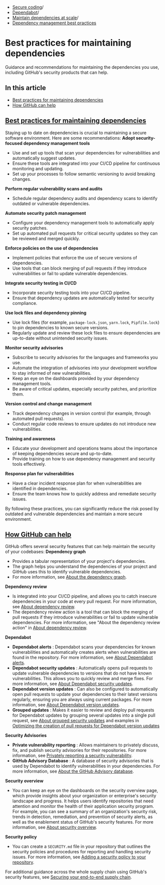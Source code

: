   * [Secure coding](https://docs.github.com/en/code-security "Secure coding")/
  * [Dependabot](https://docs.github.com/en/code-security/dependabot "Dependabot")/
  * [Maintain dependencies at scale](https://docs.github.com/en/code-security/dependabot/maintain-dependencies "Maintain dependencies at scale")/
  * [Dependency management best practices](https://docs.github.com/en/code-security/dependabot/maintain-dependencies/best-practices-for-maintaining-dependencies "Dependency management best practices")


# Best practices for maintaining dependencies
Guidance and recommendations for maintaining the dependencies you use, including GitHub's security products that can help.
## In this article
  * [Best practices for maintaining dependencies](https://docs.github.com/en/code-security/dependabot/maintain-dependencies/best-practices-for-maintaining-dependencies#best-practices-for-maintaining-dependencies)
  * [How GitHub can help](https://docs.github.com/en/code-security/dependabot/maintain-dependencies/best-practices-for-maintaining-dependencies#how-github-can-help)


## [Best practices for maintaining dependencies](https://docs.github.com/en/code-security/dependabot/maintain-dependencies/best-practices-for-maintaining-dependencies#best-practices-for-maintaining-dependencies)
Staying up to date on dependencies is crucial to maintaining a secure software environment. Here are some recommendations:
**Adopt security-focused dependency management tools**
  * Use and set up tools that scan your dependencies for vulnerabilities and automatically suggest updates.
  * Ensure these tools are integrated into your CI/CD pipeline for continuous monitoring and updating.
  * Set up your processes to follow semantic versioning to avoid breaking changes.


**Perform regular vulnerability scans and audits**
  * Schedule regular dependency audits and dependency scans to identify outdated or vulnerable dependencies.


**Automate security patch management**
  * Configure your dependency management tools to automatically apply security patches.
  * Set up automated pull requests for critical security updates so they can be reviewed and merged quickly.


**Enforce policies on the use of dependencies**
  * Implement policies that enforce the use of secure versions of dependencies.
  * Use tools that can block merging of pull requests if they introduce vulnerabilities or fail to update vulnerable dependencies.


**Integrate security testing in CI/CD**
  * Incorporate security testing tools into your CI/CD pipeline.
  * Ensure that dependency updates are automatically tested for security compliance.


**Use lock files and dependency pinning**
  * Use lock files (for example, `package-lock.json`, `yarn.lock`, `Pipfile.lock`) to pin dependencies to known secure versions.
  * Regularly update and review these lock files to ensure dependencies are up-to-date without unintended security issues.


**Monitor security advisories**
  * Subscribe to security advisories for the languages and frameworks you use.
  * Automate the integration of advisories into your development workflow to stay informed of new vulnerabilities.
  * Keep an eye on the dashboards provided by your dependency management tools.
  * Be aware of critical updates, especially security patches, and prioritize them.


**Version control and change management**
  * Track dependency changes in version control (for example, through automated pull requests).
  * Conduct regular code reviews to ensure updates do not introduce new vulnerabilities.


**Training and awareness**
  * Educate your development and operations teams about the importance of keeping dependencies secure and up-to-date.
  * Provide training on how to use dependency management and security tools effectively.


**Response plan for vulnerabilities**
  * Have a clear incident response plan for when vulnerabilities are identified in dependencies.
  * Ensure the team knows how to quickly address and remediate security issues.


By following these practices, you can significantly reduce the risk posed by outdated and vulnerable dependencies and maintain a more secure environment.
## [How GitHub can help](https://docs.github.com/en/code-security/dependabot/maintain-dependencies/best-practices-for-maintaining-dependencies#how-github-can-help)
GitHub offers several security features that can help maintain the security of your codebases:
**Dependency graph**
  * Provides a tabular representation of your project's dependencies.
  * The graph helps you understand the dependencies of your project and GitHub uses this to identify vulnerable dependencies.
  * For more information, see [About the dependency graph](https://docs.github.com/en/code-security/supply-chain-security/understanding-your-software-supply-chain/about-the-dependency-graph).


**Dependency review**
  * Is integrated into your CI/CD pipeline, and allows you to catch insecure dependencies in your code at every pull request. For more information, see [About dependency review](https://docs.github.com/en/code-security/supply-chain-security/understanding-your-software-supply-chain/about-dependency-review).
  * The dependency review action is a tool that can block the merging of pull requests if they introduce vulnerabilities or fail to update vulnerable dependencies. For more information, see "About the dependency review action" in [About dependency review](https://docs.github.com/en/code-security/supply-chain-security/understanding-your-software-supply-chain/about-dependency-review#about-the-dependency-review-action).


**Dependabot**
  * **Dependabot alerts** : Dependabot scans your dependencies for known vulnerabilities and automatically creates alerts when vulnerabilities are found in the repository. For more information, see [About Dependabot alerts](https://docs.github.com/en/code-security/dependabot/dependabot-alerts/about-dependabot-alerts).
  * **Dependabot security updates** : Automatically opens pull requests to update vulnerable dependencies to versions that do not have known vulnerabilities. This allows you to quickly review and merge fixes. For more information, see [About Dependabot security updates](https://docs.github.com/en/code-security/dependabot/dependabot-security-updates/about-dependabot-security-updates).
  * **Dependabot version updates** : Can also be configured to automatically open pull requests to update your dependencies to their latest versions regularly, ensuring you are always using current packages. For more information, see [About Dependabot version updates](https://docs.github.com/en/code-security/dependabot/dependabot-version-updates/about-dependabot-version-updates).
  * **Grouped updates** : Makes it easier to review and deploy pull requests for Dependabot updates by grouping several updates into a single pull request, see [About grouped security updates](https://docs.github.com/en/code-security/dependabot/dependabot-security-updates/about-dependabot-security-updates#about-grouped-security-updates) and examples in [Optimizing the creation of pull requests for Dependabot version updates](https://docs.github.com/en/code-security/dependabot/dependabot-version-updates/optimizing-pr-creation-version-updates#reducing-the-volume-of-dependabot-pull-requests)


**Security Advisories**
  * **Private vulnerability reporting** : Allows maintainers to privately discuss, fix, and publish security advisories for their repositories. For more information, see [Privately reporting a security vulnerability](https://docs.github.com/en/code-security/security-advisories/guidance-on-reporting-and-writing-information-about-vulnerabilities/privately-reporting-a-security-vulnerability).
  * **GitHub Advisory Database** : A database of security advisories that is used by Dependabot to identify vulnerabilities in your dependencies. For more information, see [About the GitHub Advisory database](https://docs.github.com/en/code-security/security-advisories/working-with-global-security-advisories-from-the-github-advisory-database/about-the-github-advisory-database).


**Security overview**
  * You can keep an eye on the dashboards on the security overview page, which provide insights about your organization or enterprise's security landscape and progress. It helps users identify repositories that need attention and monitor the health of their application security program. For example, you can see a summary of an organization's security risk, trends in detection, remediation, and prevention of security alerts, as well as the enablement status of GitHub's security features. For more information, see [About security overview](https://docs.github.com/en/code-security/security-overview/about-security-overview).


**Security policy**
  * You can create a `SECURITY.md` file in your repository that outlines the security policies and procedures for reporting and handling security issues. For more information, see [Adding a security policy to your repository](https://docs.github.com/en/code-security/getting-started/adding-a-security-policy-to-your-repository).


For additional guidance across the whole supply chain using GitHub's security features, see [Securing your end-to-end supply chain](https://docs.github.com/en/code-security/supply-chain-security/end-to-end-supply-chain/end-to-end-supply-chain-overview).
